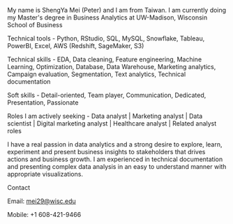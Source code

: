 My name is ShengYa Mei (Peter) and I am from Taiwan. I am currently doing my Master's degree in Business Analytics at UW-Madison, Wisconsin School of Business

Technical tools - Python, RStudio, SQL, MySQL, Snowflake, Tableau, PowerBI, Excel, AWS (Redshift, SageMaker, S3)

Technical skills - EDA, Data cleaning, Feature engineering, Machine Learning, Optimization, Database, Data Warehouse, Marketing analytics, Campaign evaluation, Segmentation, Text analytics, Technical documentation

Soft skills - Detail-oriented, Team player, Communication, Dedicated, Presentation, Passionate

Roles I am actively seeking - Data analyst | Marketing analyst | Data scientist | Digital marketing analyst | Healthcare analyst | Related analyst roles

I have a real passion in data analytics and a strong desire to explore, learn, experiment and present business insights to stakeholders that drives actions and business growth. I am experienced in technical documentation and presenting complex data analysis in an easy to understand manner with appropriate visualizations. 

Contact

Email: mei29@wisc.edu

Mobile: +1 608-421-9466

<!---
Pmei0617/Pmei0617 is a ✨ special ✨ repository because its `README.md` (this file) appears on your GitHub profile.
You can click the Preview link to take a look at your changes.
--->
